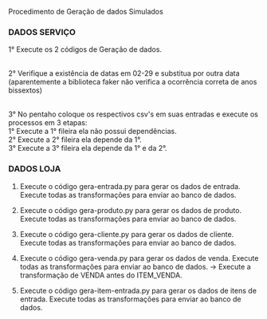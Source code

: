 ﻿Procedimento de Geração de dados Simulados

### DADOS SERVIÇO

1° Execute os 2 códigos de Geração de dados.<br><br>

2° Verifique a existência de datas em 02-29 e substitua por outra data <br>
	(aparentemente a biblioteca faker não verifica a ocorrência correta de anos bissextos)<br><br>
	
3° No pentaho coloque os respectivos csv's em suas entradas e execute os processos em 3 etapas:<br>
	1° Execute a 1° fileira ela não possui dependências.<br>
	2° Execute a 2° fileira ela depende da 1°.<br>
	3° Execute a 3° fileira ela depende da 1° e da 2°.<br>



### DADOS LOJA

1) Execute o código gera-entrada.py para gerar os dados de entrada.
   Execute todas as transformações para enviar ao banco de dados.

2) Execute o código gera-produto.py para gerar os dados de produto.
   Execute todas as transformações para enviar ao banco de dados.

3) Execute o código gera-cliente.py para gerar os dados de cliente.
   Execute todas as transformações para enviar ao banco de dados.
 
4) Execute o código gera-venda.py para gerar os dados de venda.
   Execute todas as transformações para enviar ao banco de dados.
	-> Execute a transformação de VENDA antes do ITEM_VENDA.

5) Execute o código gera-item-entrada.py para gerar os dados de itens de entrada.
   Execute todas as transformações para enviar ao banco de dados.




